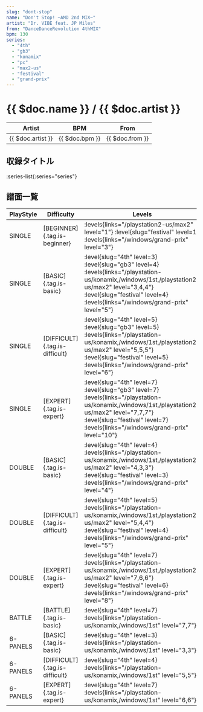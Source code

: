 ```yaml
---
slug: "dont-stop"
name: "Don't Stop! ~AMD 2nd MIX~"
artist: "Dr. VIBE feat. JP Miles"
from: "DanceDanceRevolution 4thMIX"
bpm: 130
series:
  - "4th"
  - "gb3"
  - "konamix"
  - "pc"
  - "max2-us"
  - "festival"
  - "grand-prix"
---
```


# {{ $doc.name }} / {{ $doc.artist }}

|Artist|BPM|From|
|------|---|----|
|{{ $doc.artist }}|{{ $doc.bpm }}|{{ $doc.from }}|

## 収録タイトル

:series-list{:series="series"}

## 譜面一覧

|PlayStyle|Difficulty|Levels|Notes|Movie|
|---------|----------|------|-----|-----|
|SINGLE|[BEGINNER]{.tag.is-beginner}| :levels{links="/playstation2-us/max2" level="1"} :level{slug="festival" level=1}  :levels{links="/windows/grand-prix" level="3"}|92/0||
|SINGLE|[BASIC]{.tag.is-basic}|<div class="field is-grouped is-grouped-multiline"> :level{slug="4th" level=3} :level{slug="gb3" level=4} :levels{links="/playstation-us/konamix,/windows/1st,/playstation2-us/max2" level="3,4,4"} :level{slug="festival" level=4}  :levels{links="/windows/grand-prix" level="5"}</div>|156/0||
|SINGLE|[DIFFICULT]{.tag.is-difficult}|<div class="field is-grouped is-grouped-multiline"> :level{slug="4th" level=5} :level{slug="gb3" level=5} :levels{links="/playstation-us/konamix,/windows/1st,/playstation2-us/max2" level="5,5,5"} :level{slug="festival" level=5}  :levels{links="/windows/grand-prix" level="6"}</div>|189/0||
|SINGLE|[EXPERT]{.tag.is-expert}|<div class="field is-grouped is-grouped-multiline"> :level{slug="4th" level=7} :level{slug="gb3" level=7} :levels{links="/playstation-us/konamix,/windows/1st,/playstation2-us/max2" level="7,7,7"} :level{slug="festival" level=7}  :levels{links="/windows/grand-prix" level="10"}</div>|214/0||
|DOUBLE|[BASIC]{.tag.is-basic}|<div class="field is-grouped is-grouped-multiline"> :level{slug="4th" level=4} :levels{links="/playstation-us/konamix,/windows/1st,/playstation2-us/max2" level="4,3,3"} :level{slug="festival" level=3}  :levels{links="/windows/grand-prix" level="4"}</div>|113/0||
|DOUBLE|[DIFFICULT]{.tag.is-difficult}|<div class="field is-grouped is-grouped-multiline"> :level{slug="4th" level=5} :levels{links="/playstation-us/konamix,/windows/1st,/playstation2-us/max2" level="5,4,4"} :level{slug="festival" level=4}  :levels{links="/windows/grand-prix" level="5"}</div>|174/0||
|DOUBLE|[EXPERT]{.tag.is-expert}|<div class="field is-grouped is-grouped-multiline"> :level{slug="4th" level=7} :levels{links="/playstation-us/konamix,/windows/1st,/playstation2-us/max2" level="7,6,6"} :level{slug="festival" level=6}  :levels{links="/windows/grand-prix" level="8"}</div>|221/0||
|BATTLE|[BATTLE]{.tag.is-basic}|<div class="field is-grouped is-grouped-multiline"> :level{slug="4th" level=7} :levels{links="/playstation-us/konamix,/windows/1st" level="7,7"}</div>|||
|6-PANELS|[BASIC]{.tag.is-basic}|<div class="field is-grouped is-grouped-multiline"> :level{slug="4th" level=3} :levels{links="/playstation-us/konamix,/windows/1st" level="3,3"}</div>|113/0||
|6-PANELS|[DIFFICULT]{.tag.is-difficult}|<div class="field is-grouped is-grouped-multiline"> :level{slug="4th" level=4} :levels{links="/playstation-us/konamix,/windows/1st" level="5,5"}</div>|174/0||
|6-PANELS|[EXPERT]{.tag.is-expert}|<div class="field is-grouped is-grouped-multiline"> :level{slug="4th" level=7} :levels{links="/playstation-us/konamix,/windows/1st" level="6,6"}</div>|221/0||
